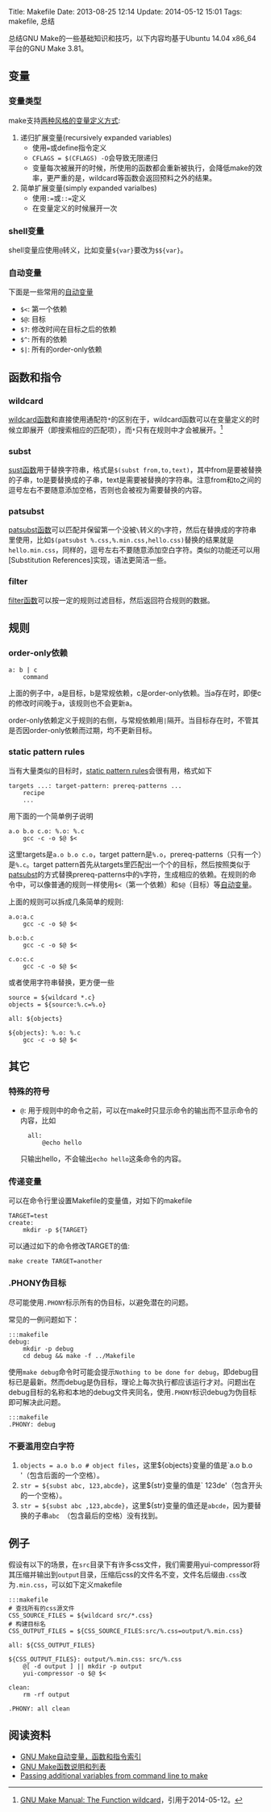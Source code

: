Title: Makefile
Date: 2013-08-25 12:14
Update: 2014-05-12 15:01
Tags: makefile, 总结

[1]: http://www.gnu.org/software/make/manual/html_node/Flavors.html
[2]: https://www.gnu.org/software/make/manual/html_node/Automatic-Variables.html
[3]: https://www.gnu.org/software/make/manual/html_node/Wildcard-Function.html#Wildcard-Function
[4]: https://www.gnu.org/software/make/manual/html_node/Text-Functions.html#index-subst-572
[5]: https://www.gnu.org/software/make/manual/html_node/Text-Functions.html#index-patsubst-573
[6]: https://www.gnu.org/software/make/manual/html_node/Text-Functions.html#index-filter-587
[7]: https://www.gnu.org/software/make/manual/html_node/Name-Index.html#Name-Index
[8]: http://stackoverflow.com/questions/2826029/passing-additional-variables-from-command-line-to-make
[9]: https://www.gnu.org/software/make/manual/html_node/Wildcard-Function.html#Wildcard-Function
[10]: https://www.gnu.org/software/make/manual/html_node/Substitution-Refs.html#Substitution-Refs
[11]: https://www.gnu.org/software/make/manual/html_node/Static-Usage.html#Static-Usage
[12]: http://www.gnu.org/software/make/manual/html_node/Functions.html#Functions

总结GNU Make的一些基础知识和技巧，以下内容均基于Ubuntu 14.04 x86_64平台的GNU Make 3.81。

## 变量
### 变量类型
make支持[两种风格的变量定义方式][1]:

1. 递归扩展变量(recursively expanded variables)
    * 使用`=`或define指令定义
    * `CFLAGS = $(CFLAGS) -O`会导致无限递归
    * 变量每次被展开的时候，所使用的函数都会重新被执行，会降低make的效率，更严重的是，wildcard等函数会返回预料之外的结果。
2. 简单扩展变量(simply expanded varialbes)
    * 使用`:=`或`::=`定义
    * 在变量定义的时候展开一次

### shell变量
shell变量应使用`@`转义，比如变量`${var}`要改为`$${var}`。

### 自动变量
下面是一些常用的[自动变量][2]

* `$<`: 第一个依赖
* `$@`: 目标
* `$?`: 修改时间在目标之后的依赖
* `$^`: 所有的依赖
* `$|`: 所有的order-only依赖

## 函数和指令
### wildcard
[wildcard函数][3]和直接使用通配符`*`的区别在于，wildcard函数可以在变量定义的时候立即展开（即搜索相应的匹配项），而`*`只有在规则中才会被展开。[^1]

### subst
[sust函数][4]用于替换字符串，格式是`$(subst from,to,text)`，其中from是要被替换的子串，to是要替换成的子串，text是需要被替换的字符串。注意from和to之间的逗号左右不要随意添加空格，否则也会被视为需要替换的内容。

### patsubst
[patsubst函数][5]可以匹配并保留第一个没被`\`转义的`%`字符，然后在替换成的字符串里使用，比如`$(patsubst %.css,%.min.css,hello.css)`替换的结果就是`hello.min.css`，同样的，逗号左右不要随意添加空白字符。类似的功能还可以用[Substitution References]实现，语法更简洁一些。

### filter
[filter函数][6]可以按一定的规则过滤目标，然后返回符合规则的数据。

## 规则
### order-only依赖

	a: b | c
	    command

上面的例子中，a是目标，b是常规依赖，c是order-only依赖。当a存在时，即便c的修改时间晚于a，该规则也不会更新a。

order-only依赖定义于规则的右侧，与常规依赖用`|`隔开。当目标存在时，不管其是否因order-only依赖而过期，均不更新目标。

### static pattern rules
当有大量类似的目标时，[static pattern rules][11]会很有用，格式如下

    targets ...: target-pattern: prereq-patterns ...
        recipe
        ...

用下面的一个简单例子说明

    a.o b.o c.o: %.o: %.c
        gcc -c -o $@ $<

这里targets是`a.o b.o c.o`，target pattern是`%.o`，prereq-patterns（只有一个）是`%.c`。target
pattern首先从targets里匹配出一个个的目标，然后按照类似于[patsubst](#8ada5b1bc79d74fd3e3f5ebef7534a3f)的方式替换prereq-patterns中的`%`字符，生成相应的依赖。在规则的命令中，可以像普通的规则一样使用`$<`（第一个依赖）和`$@`（目标）等[自动变量](#844084dafd840f9a7369142a70acf312)。

上面的规则可以拆成几条简单的规则:

    a.o:a.c
        gcc -c -o $@ $<

    b.o:b.c
        gcc -c -o $@ $<

    c.o:c.c
        gcc -c -o $@ $<

或者使用字符串替换，更方便一些

    source = ${wildcard *.c}
    objects = ${source:%.c=%.o}

    all: ${objects}

    ${objects}: %.o: %.c
        gcc -c -o $@ $<

## 其它
### 特殊的符号
* `@`: 用于规则中的命令之前，可以在make时只显示命令的输出而不显示命令的内容，比如

        all:
            @echo hello

    只输出hello，不会输出`echo hello`这条命令的内容。

### 传递变量
可以在命令行里设置Makefile的变量值，对如下的makefile

    TARGET=test
    create:
        mkdir -p ${TARGET}

可以通过如下的命令修改TARGET的值:

    make create TARGET=another
 
### .PHONY伪目标
尽可能使用`.PHONY`标示所有的伪目标，以避免潜在的问题。

常见的一例问题如下：

    :::makefile
    debug:
        mkdir -p debug
        cd debug && make -f ../Makefile

使用`make debug`命令时可能会提示`Nothing to be done for debug`，即debug目标已是最新。然而debug是伪目标，理论上每次执行都应该运行才对。问题出在debug目标的名称和本地的debug文件夹同名，使用`.PHONY`标识debug为伪目标即可解决此问题。

    :::makefile
    .PHONY: debug

### 不要滥用空白字符
1. `objects = a.o b.o # object files`，这里${objects}变量的值是`a.o b.o '（包含后面的一个空格）。
2. `str = ${subst abc, 123,abcde}`，这里${str}变量的值是` 123de'（包含开头的一个空格）。
3. `str = ${subst abc ,123,abcde}`，这里${str}变量的值还是`abcde`，因为要替换的子串`abc `（包含最后的空格）没有找到。

## 例子
假设有以下的场景，在`src`目录下有许多css文件，我们需要用yui-compressor将其压缩并输出到`output`目录，压缩后css的文件名不变，文件名后缀由`.css`改为`.min.css`，可以如下定义makefile

    :::makefile
    # 查找所有的css源文件
    CSS_SOURCE_FILES = ${wildcard src/*.css}
    # 构建目标名
    CSS_OUTPUT_FILES = ${CSS_SOURCE_FILES:src/%.css=output/%.min.css}

    all: ${CSS_OUTPUT_FILES}
    
    ${CSS_OUTPUT_FILES}: output/%.min.css: src/%.css
        @[ -d output ] || mkdir -p output
        yui-compressor -o $@ $<
    
    clean:
        rm -rf output

    .PHONY: all clean

## 阅读资料
* [GNU Make自动变量，函数和指令索引][7]
* [GNU Make函数说明和列表][12]
* [Passing additional variables from command line to make][8]

[^1]: [GNU Make Manual: The Function wildcard][9]，引用于2014-05-12。

